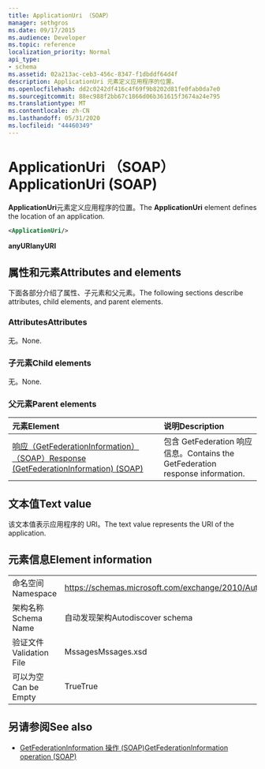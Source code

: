 ```yaml
---
title: ApplicationUri （SOAP）
manager: sethgros
ms.date: 09/17/2015
ms.audience: Developer
ms.topic: reference
localization_priority: Normal
api_type:
- schema
ms.assetid: 02a213ac-ceb3-456c-8347-f1dbddf64d4f
description: ApplicationUri 元素定义应用程序的位置。
ms.openlocfilehash: dd2c0242df416c4f69f9b8202d81fe0fab0da7e0
ms.sourcegitcommit: 88ec988f2bb67c1866d06b361615f3674a24e795
ms.translationtype: MT
ms.contentlocale: zh-CN
ms.lasthandoff: 05/31/2020
ms.locfileid: "44460349"
---
```

# <a name="applicationuri-soap"></a><span data-ttu-id="fcc4a-103">ApplicationUri （SOAP）</span><span class="sxs-lookup"><span data-stu-id="fcc4a-103">ApplicationUri (SOAP)</span></span>

<span data-ttu-id="fcc4a-104">**ApplicationUri**元素定义应用程序的位置。</span><span class="sxs-lookup"><span data-stu-id="fcc4a-104">The **ApplicationUri** element defines the location of an application.</span></span> 
  
```XML
<ApplicationUri/>
```

 <span data-ttu-id="fcc4a-105">**anyURI**</span><span class="sxs-lookup"><span data-stu-id="fcc4a-105">**anyURI**</span></span>
## <a name="attributes-and-elements"></a><span data-ttu-id="fcc4a-106">属性和元素</span><span class="sxs-lookup"><span data-stu-id="fcc4a-106">Attributes and elements</span></span>

<span data-ttu-id="fcc4a-107">下面各部分介绍了属性、子元素和父元素。</span><span class="sxs-lookup"><span data-stu-id="fcc4a-107">The following sections describe attributes, child elements, and parent elements.</span></span>
  
### <a name="attributes"></a><span data-ttu-id="fcc4a-108">Attributes</span><span class="sxs-lookup"><span data-stu-id="fcc4a-108">Attributes</span></span>

<span data-ttu-id="fcc4a-109">无。</span><span class="sxs-lookup"><span data-stu-id="fcc4a-109">None.</span></span>
  
### <a name="child-elements"></a><span data-ttu-id="fcc4a-110">子元素</span><span class="sxs-lookup"><span data-stu-id="fcc4a-110">Child elements</span></span>

<span data-ttu-id="fcc4a-111">无。</span><span class="sxs-lookup"><span data-stu-id="fcc4a-111">None.</span></span>
  
### <a name="parent-elements"></a><span data-ttu-id="fcc4a-112">父元素</span><span class="sxs-lookup"><span data-stu-id="fcc4a-112">Parent elements</span></span>

|<span data-ttu-id="fcc4a-113">**元素**</span><span class="sxs-lookup"><span data-stu-id="fcc4a-113">**Element**</span></span>|<span data-ttu-id="fcc4a-114">**说明**</span><span class="sxs-lookup"><span data-stu-id="fcc4a-114">**Description**</span></span>|
|:-----|:-----|
|[<span data-ttu-id="fcc4a-115">响应（GetFederationInformation）（SOAP）</span><span class="sxs-lookup"><span data-stu-id="fcc4a-115">Response (GetFederationInformation) (SOAP)</span></span>](response-getfederationinformationsoap.md) <br/> |<span data-ttu-id="fcc4a-116">包含 GetFederation 响应信息。</span><span class="sxs-lookup"><span data-stu-id="fcc4a-116">Contains the GetFederation response information.</span></span>  <br/> |
   
## <a name="text-value"></a><span data-ttu-id="fcc4a-117">文本值</span><span class="sxs-lookup"><span data-stu-id="fcc4a-117">Text value</span></span>

<span data-ttu-id="fcc4a-118">该文本值表示应用程序的 URI。</span><span class="sxs-lookup"><span data-stu-id="fcc4a-118">The text value represents the URI of the application.</span></span>
  
## <a name="element-information"></a><span data-ttu-id="fcc4a-119">元素信息</span><span class="sxs-lookup"><span data-stu-id="fcc4a-119">Element information</span></span>

|||
|:-----|:-----|
|<span data-ttu-id="fcc4a-120">命名空间</span><span class="sxs-lookup"><span data-stu-id="fcc4a-120">Namespace</span></span>  <br/> |https://schemas.microsoft.com/exchange/2010/Autodiscover  <br/> |
|<span data-ttu-id="fcc4a-121">架构名称</span><span class="sxs-lookup"><span data-stu-id="fcc4a-121">Schema Name</span></span>  <br/> |<span data-ttu-id="fcc4a-122">自动发现架构</span><span class="sxs-lookup"><span data-stu-id="fcc4a-122">Autodiscover schema</span></span>  <br/> |
|<span data-ttu-id="fcc4a-123">验证文件</span><span class="sxs-lookup"><span data-stu-id="fcc4a-123">Validation File</span></span>  <br/> |<span data-ttu-id="fcc4a-124">Mssages</span><span class="sxs-lookup"><span data-stu-id="fcc4a-124">Mssages.xsd</span></span>  <br/> |
|<span data-ttu-id="fcc4a-125">可以为空</span><span class="sxs-lookup"><span data-stu-id="fcc4a-125">Can be Empty</span></span>  <br/> |<span data-ttu-id="fcc4a-126">True</span><span class="sxs-lookup"><span data-stu-id="fcc4a-126">True</span></span>  <br/> |
   
## <a name="see-also"></a><span data-ttu-id="fcc4a-127">另请参阅</span><span class="sxs-lookup"><span data-stu-id="fcc4a-127">See also</span></span>

- [<span data-ttu-id="fcc4a-128">GetFederationInformation 操作 (SOAP)</span><span class="sxs-lookup"><span data-stu-id="fcc4a-128">GetFederationInformation operation (SOAP)</span></span>](getfederationinformation-operation-soap.md)

